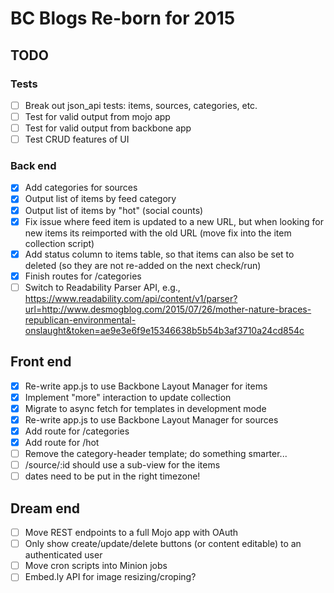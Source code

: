 BC Blogs Re-born for 2015
=========================

## TODO

### Tests
* [ ] Break out json_api tests: items, sources, categories, etc.
* [ ] Test for valid output from mojo app
* [ ] Test for valid output from backbone app
* [ ] Test CRUD features of UI

### Back end
* [x] Add categories for sources
* [x] Output list of items by feed category
* [x] Output list of items by "hot" (social counts)
* [x] Fix issue where feed item is updated to a new URL, but when looking for new items its reimported with the old URL (move fix into the item collection script)
* [x] Add status column to items table, so that items can also be set to deleted (so they are not re-added on the next check/run)
* [x] Finish routes for /categories
* [ ] Switch to Readability Parser API, e.g., https://www.readability.com/api/content/v1/parser?url=http://www.desmogblog.com/2015/07/26/mother-nature-braces-republican-environmental-onslaught&token=ae9e3e6f9e15346638b5b54b3af3710a24cd854c

## Front end

* [x] Re-write app.js to use Backbone Layout Manager for items
* [x] Implement "more" interaction to update collection
* [x] Migrate to async fetch for templates in development mode
* [x] Re-write app.js to use Backbone Layout Manager for sources
* [x] Add route for /categories
* [x] Add route for /hot
* [ ] Remove the category-header template; do something smarter...
* [ ] /source/:id should use a sub-view for the items 
* [ ] dates need to be put in the right timezone! 

## Dream end

* [ ] Move REST endpoints to a full Mojo app with OAuth
* [ ] Only show create/update/delete buttons (or content editable) to an authenticated user
* [ ] Move cron scripts into Minion jobs
* [ ] Embed.ly API for image resizing/croping?
